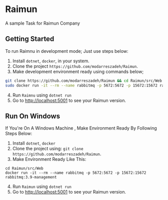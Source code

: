 # Raimun

A sample Task for Raimun Company

## Getting Started

To run Raimnu in development mode; Just use steps below:

1. Install `dotnet`, `docker`, in your system.
2. Clone the project `https://github.com/modarreszadeh/Raimun`.
3. Make development environment ready using commands below;

  ```bash
  git clone https://github.com/modarreszadeh/Raimun && cd Raimun/src/Web
  sudo docker run -it --rm --name rabbitmq -p 5672:5672 -p 15672:15672 rabbitmq:3.9-management
  ```

4. Run `Raimnu` using `dotnet run`
5. Go to [http://localhost:5001](http://localhost:5001) to see your Raimun version.

## Run On Windows

If You're On A Windows Machine , Make Environment Ready By Following Steps Below:
1. Install `dotnet`, `docker` 
2. Clone the project using:  `git clone https://github.com/modarreszadeh/Raimun`.
3. Make Environment Ready Like This:
``` Command Prompt
cd Raimun/src/Web
docker run -it --rm --name rabbitmq -p 5672:5672 -p 15672:15672 rabbitmq:3.9-management
```
4. Run `Raimun` using `dotnet run`
5. Go to [http://localhost:5001](http://localhost:5001) to see your Raimun version.
